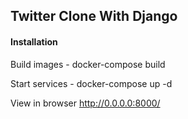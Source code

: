 ## Twitter Clone With Django

#### Installation

Build images - docker-compose build

Start services - docker-compose up -d

View in browser http://0.0.0.0:8000/